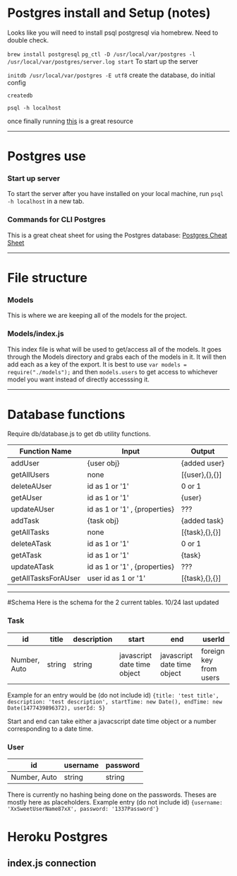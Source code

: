 


# Postgres install and Setup (notes)
Looks like you will need to install psql postgresql via homebrew. Need to double check.

`brew install postgresql`
`pg_ctl -D /usr/local/var/postgres -l /usr/local/var/postgres/server.log start`
To start up the server

`initdb /usr/local/var/postgres -E utf8`
create the database, do initial config

`createdb`

`psql -h localhost`

once finally running [this](https://gist.github.com/Kartones/dd3ff5ec5ea238d4c546) is a great resource




---
# Postgres use

### Start up server

To start the server after you have installed on your local machine, run `psql -h localhost` in a new tab.

### Commands for CLI Postgres

This is a great cheat sheet for using the Postgres database: [Postgres Cheat Sheet](https://gist.github.com/Kartones/dd3ff5ec5ea238d4c546)










---
# File structure


### Models
This is where we are keeping all of the models for the project.

### Models/index.js
This index file is what will be used to get/access all of the models. It goes through the Models directory and grabs each of the models in it. It will then add each as a key of the export. It is best to use `var models = require("./models");` and then `models.users` to get access to whichever model you want instead of directly accesssing it.

---

# Database functions
Require db/database.js to get db utility functions.

| Function Name      | Input                        | Output        |
|--------------------|------------------------------|---------------|
| addUser            | {user obj}                   | {added user}  |
| getAllUsers        | none                         | [{user},{},{}]|
| deleteAUser        | id as 1 or '1'               | 0 or 1        |
| getAUser           | id as 1 or '1'               | {user}        |
| updateAUser        | id as 1 or '1' , {properties}| ???           |
| addTask            | {task obj}                   | {added task}  |
| getAllTasks        | none                         | [{task},{},{}]|
| deleteATask        | id as 1 or '1'               | 0 or 1        |
| getATask           | id as 1 or '1'               | {task}        |
| updateATask        | id as 1 or '1' , {properties}| ???           |
| getAllTasksForAUser| user id as 1 or '1'          | [{task},{},{}]|

---

#Schema
Here is the schema for the 2 current tables. 10/24 last updated

### Task

| id           | title | description |           start            |            end              | userId                |
|--------------|-------|-------------|----------------------------| ----------------------------|-----------------------|
| Number, Auto | string| string      | javascript date time object|  javascript date time object| foreign key from users|

Example for an entry would be (do not include id) `{title: 'test title', description: 'test description', startTime: new Date(), endTime: new Date(1477439896372), userId: 5}`

Start and end can take either a javacscript date time object or a number corresponding to a date time.

### User

| id           | username | password |
|--------------|----------|----------|
| Number, Auto | string   | string   |

There is currently no hashing being done on the passwords. Theses are mostly here as placeholders. Example entry (do not include id) `{username: 'XxSweetUserName87xX', password: '1337Password'}`


# Heroku Postgres

## index.js connection





